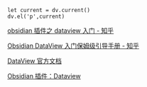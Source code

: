 ```dataviewjs
let current = dv.current()
dv.el('p',current)
```



[obsidian 插件之 dataview 入门 - 知乎](https://zhuanlan.zhihu.com/p/409253101)

[Obsidian DataView 入门保姆级引导手册 - 知乎](https://zhuanlan.zhihu.com/p/614881764)

[DataView 官方文档](https://blacksmithgu.github.io/obsidian-dataview/api/code-reference/#dvparsevalue)

[Obsidian 插件：Dataview](https://pkmer.cn/Pkmer-Docs/10-obsidian/obsidian%E7%A4%BE%E5%8C%BA%E6%8F%92%E4%BB%B6/dataview/dataview/)